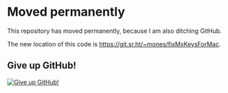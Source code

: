 # Moved permanently

This repository has moved permanently, because I am also ditching
GitHub.

The new location of this code is <https://git.sr.ht/~mones/fixMxKeysForMac>.


## Give up GitHub!

[![Give up GitHub!](https://sfconservancy.org/img/GiveUpGitHub.svg)](https://sfconservancy.org/GiveUpGitHub/)
